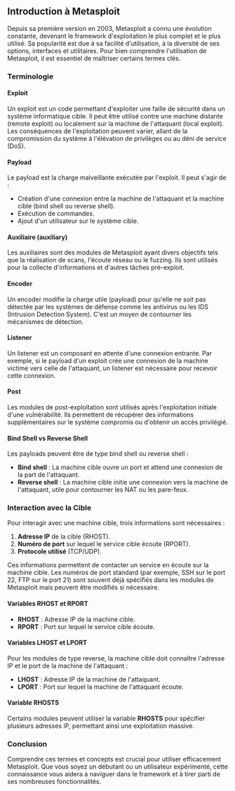 ## Introduction à Metasploit

Depuis sa première version en 2003, Metasploit a connu une évolution constante, devenant le framework d'exploitation le plus complet et le plus utilisé. Sa popularité est due à sa facilité d'utilisation, à la diversité de ses options, interfaces et utilitaires. Pour bien comprendre l'utilisation de Metasploit, il est essentiel de maîtriser certains termes clés.

### Terminologie

#### Exploit

Un exploit est un code permettant d'exploiter une faille de sécurité dans un système informatique cible. Il peut être utilisé contre une machine distante (remote exploit) ou localement sur la machine de l'attaquant (local exploit). Les conséquences de l'exploitation peuvent varier, allant de la compromission du système à l'élévation de privilèges ou au déni de service (DoS).

#### Payload

Le payload est la charge malveillante exécutée par l'exploit. Il peut s'agir de :
- Création d'une connexion entre la machine de l'attaquant et la machine cible (bind shell ou reverse shell).
- Exécution de commandes.
- Ajout d'un utilisateur sur le système cible.

#### Auxiliaire (auxiliary)

Les auxiliaires sont des modules de Metasploit ayant divers objectifs tels que la réalisation de scans, l'écoute réseau ou le fuzzing. Ils sont utilisés pour la collecte d'informations et d'autres tâches pré-exploit.

#### Encoder

Un encoder modifie la charge utile (payload) pour qu'elle ne soit pas détectée par les systèmes de défense comme les antivirus ou les IDS (Intrusion Detection System). C'est un moyen de contourner les mécanismes de détection.

#### Listener

Un listener est un composant en attente d'une connexion entrante. Par exemple, si le payload d'un exploit crée une connexion de la machine victime vers celle de l'attaquant, un listener est nécessaire pour recevoir cette connexion.

#### Post

Les modules de post-exploitation sont utilisés après l'exploitation initiale d'une vulnérabilité. Ils permettent de récupérer des informations supplémentaires sur le système compromis ou d'obtenir un accès privilégié.

#### Bind Shell vs Reverse Shell

Les payloads peuvent être de type bind shell ou reverse shell :
- **Bind shell** : La machine cible ouvre un port et attend une connexion de la part de l'attaquant.
- **Reverse shell** : La machine cible initie une connexion vers la machine de l'attaquant, utile pour contourner les NAT ou les pare-feux.

### Interaction avec la Cible

Pour interagir avec une machine cible, trois informations sont nécessaires :
1. **Adresse IP** de la cible (RHOST).
2. **Numéro de port** sur lequel le service cible écoute (RPORT).
3. **Protocole utilisé** (TCP/UDP).

Ces informations permettent de contacter un service en écoute sur la machine cible. Les numéros de port standard (par exemple, SSH sur le port 22, FTP sur le port 21) sont souvent déjà spécifiés dans les modules de Metasploit mais peuvent être modifiés si nécessaire.

#### Variables RHOST et RPORT

- **RHOST** : Adresse IP de la machine cible.
- **RPORT** : Port sur lequel le service cible écoute.

#### Variables LHOST et LPORT

Pour les modules de type reverse, la machine cible doit connaître l'adresse IP et le port de la machine de l'attaquant :
- **LHOST** : Adresse IP de la machine de l'attaquant.
- **LPORT** : Port sur lequel la machine de l'attaquant écoute.

#### Variable RHOSTS

Certains modules peuvent utiliser la variable **RHOSTS** pour spécifier plusieurs adresses IP, permettant ainsi une exploitation massive.

### Conclusion

Comprendre ces termes et concepts est crucial pour utiliser efficacement Metasploit. Que vous soyez un débutant ou un utilisateur expérimenté, cette connaissance vous aidera à naviguer dans le framework et à tirer parti de ses nombreuses fonctionnalités.
